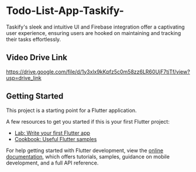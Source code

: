 # Todo-List-App-Taskify-

Taskify's sleek and intuitive UI and Firebase integration offer a captivating user experience, ensuring users are hooked on maintaining and tracking their tasks effortlessly.

## Video Drive Link 

https://drive.google.com/file/d/1y3xlx9kKpfz5c0m58zz6LR60UjF7tjTf/view?usp=drive_link

## Getting Started

This project is a starting point for a Flutter application.

A few resources to get you started if this is your first Flutter project:

- [Lab: Write your first Flutter app](https://docs.flutter.dev/get-started/codelab)
- [Cookbook: Useful Flutter samples](https://docs.flutter.dev/cookbook)

For help getting started with Flutter development, view the
[online documentation](https://docs.flutter.dev/), which offers tutorials,
samples, guidance on mobile development, and a full API reference.
